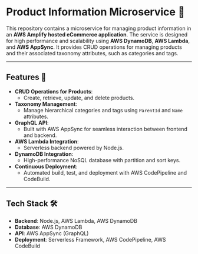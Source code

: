 # Product Information Microservice 🚀

This repository contains a microservice for managing product information in an **AWS Amplify hosted eCommerce application**. The service is designed for high performance and scalability using **AWS DynamoDB**, **AWS Lambda**, and **AWS AppSync**. It provides CRUD operations for managing products and their associated taxonomy attributes, such as categories and tags.

---

## Features 🎯

- **CRUD Operations for Products**:
  - Create, retrieve, update, and delete products.
- **Taxonomy Management**:
  - Manage hierarchical categories and tags using `ParentId` and `Name` attributes.
- **GraphQL API**:
  - Built with AWS AppSync for seamless interaction between frontend and backend.
- **AWS Lambda Integration**:
  - Serverless backend powered by Node.js.
- **DynamoDB Integration**:
  - High-performance NoSQL database with partition and sort keys.
- **Continuous Deployment**:
  - Automated build, test, and deployment with AWS CodePipeline and CodeBuild.

---

## Tech Stack 🛠️

- **Backend**: Node.js, AWS Lambda, AWS DynamoDB
- **Database**: AWS DynamoDB
- **API**: AWS AppSync (GraphQL)
- **Deployment**: Serverless Framework, AWS CodePipeline, AWS CodeBuild
